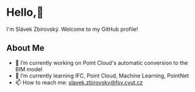 # Hello,👋

I'm Slávek Zbirovský. Welcome to my GitHub profile!

## About Me

- 🔭 I’m currently working on Point Cloud's automatic conversion to the BIM model
- 🌱 I’m currently learning IFC, Point Cloud, Machine Learning, PointNet
- 📫 How to reach me: slavek.zbirovsky@fsv.cvut.cz
